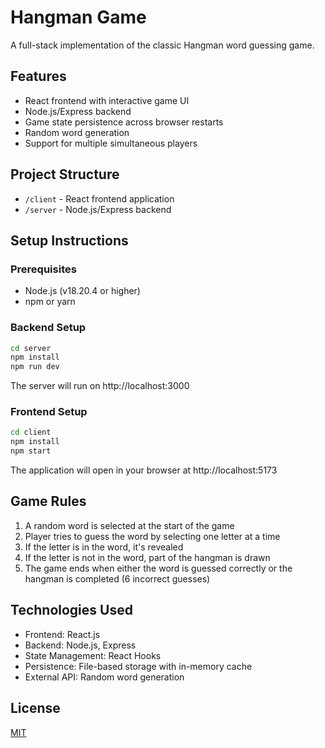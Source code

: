 # Hangman Game

A full-stack implementation of the classic Hangman word guessing game.

## Features

- React frontend with interactive game UI
- Node.js/Express backend
- Game state persistence across browser restarts
- Random word generation
- Support for multiple simultaneous players

## Project Structure

- `/client` - React frontend application
- `/server` - Node.js/Express backend

## Setup Instructions

### Prerequisites
- Node.js (v18.20.4 or higher)
- npm or yarn

### Backend Setup
```bash
cd server
npm install
npm run dev
```

The server will run on http://localhost:3000

### Frontend Setup
```bash
cd client
npm install
npm start
```

The application will open in your browser at http://localhost:5173

## Game Rules

1. A random word is selected at the start of the game
2. Player tries to guess the word by selecting one letter at a time
3. If the letter is in the word, it's revealed
4. If the letter is not in the word, part of the hangman is drawn
5. The game ends when either the word is guessed correctly or the hangman is completed (6 incorrect guesses)

## Technologies Used

- Frontend: React.js
- Backend: Node.js, Express
- State Management: React Hooks
- Persistence: File-based storage with in-memory cache
- External API: Random word generation

## License

[MIT](LICENSE)